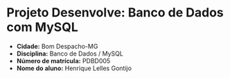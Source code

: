 <html>
<body>
    <h1>Projeto Desenvolve: Banco de Dados com MySQL</h1>
    <ul>
      <li><strong>Cidade:</strong> Bom Despacho-MG</li>
      <li><strong>Disciplina:</strong> Banco de Dados / MySQL</li>
      <li><strong>Número de matrícula:</strong> PDBD005</li>
      <li><strong>Nome do aluno:</strong> Henrique Lelles Gontijo</li>
    </ul>
</body>
</html>

